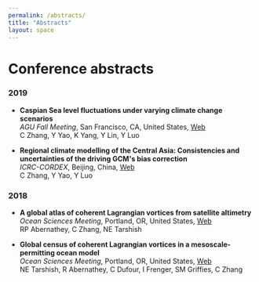 ```yaml
---
permalink: /abstracts/
title: "Abstracts"
layout: space
---
```

# Conference abstracts

### 2019

* **Caspian Sea level fluctuations under varying climate change scenarios**  
  *AGU Fall Meeting*, San Francisco, CA, United States, [Web][w4]  
  C Zhang, Y Yao, K Yang, Y Lin, Y Luo

  [w4]: https://www2.agu.org/fall-meeting

*  **Regional climate modelling of the Central Asia: Consistencies and uncertainties of the driving GCM's bias correction**  
   *ICRC-CORDEX*, Beijing, China, [Web][w3]  
   C Zhang, Y Yao, Y Luo

   [w3]: http://icrc-cordex2019.cordex.org

### 2018

*  **A global atlas of coherent Lagrangian vortices from satellite altimetry**  
   *Ocean Sciences Meeting*, Portland, OR, United States, [Web][w2]  
   RP Abernathey, C Zhang, NE Tarshish

   [w2]: https://agu.confex.com/agu/os18/preliminaryview.cgi/Paper320231.html

*  **Global census of coherent Lagrangian vortices in a mesoscale-permitting ocean model**  
   *Ocean Sciences Meeting*, Portland, OR, United States, [Web][w1]  
   NE Tarshish, R Abernathey, C Dufour, I Frenger, SM Griffies, C Zhang

   [w1]: https://agu.confex.com/agu/os18/preliminaryview.cgi/Paper321716.html
